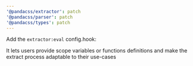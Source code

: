 ```yaml
---
'@pandacss/extractor': patch
'@pandacss/parser': patch
'@pandacss/types': patch
---
```


Add the `extractor:eval` config.hook:

It lets users provide scope variables or functions definitions and make the extract process adaptable to their use-cases
